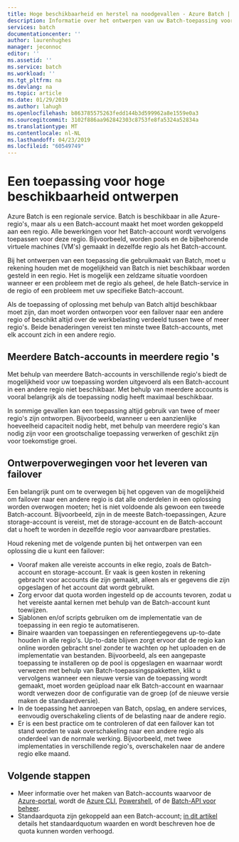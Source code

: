 ```yaml
---
title: Hoge beschikbaarheid en herstel na noodgevallen - Azure Batch | Microsoft Docs
description: Informatie over het ontwerpen van uw Batch-toepassing voor een regionale onderbreking
services: batch
documentationcenter: ''
author: laurenhughes
manager: jeconnoc
editor: ''
ms.assetid: ''
ms.service: batch
ms.workload: ''
ms.tgt_pltfrm: na
ms.devlang: na
ms.topic: article
ms.date: 01/29/2019
ms.author: lahugh
ms.openlocfilehash: b863785575263fedd144b3d599962a8e1559e0a3
ms.sourcegitcommit: 3102f886aa962842303c8753fe8fa5324a52834a
ms.translationtype: MT
ms.contentlocale: nl-NL
ms.lasthandoff: 04/23/2019
ms.locfileid: "60549749"
---
```

# <a name="design-your-application-for-high-availability"></a>Een toepassing voor hoge beschikbaarheid ontwerpen

Azure Batch is een regionale service. Batch is beschikbaar in alle Azure-regio's, maar als u een Batch-account maakt het moet worden gekoppeld aan een regio. Alle bewerkingen voor het Batch-account wordt vervolgens toepassen voor deze regio. Bijvoorbeeld, worden pools en de bijbehorende virtuele machines (VM's) gemaakt in dezelfde regio als het Batch-account.

Bij het ontwerpen van een toepassing die gebruikmaakt van Batch, moet u rekening houden met de mogelijkheid van Batch is niet beschikbaar worden gesteld in een regio. Het is mogelijk een zeldzame situatie voordoen wanneer er een probleem met de regio als geheel, de hele Batch-service in de regio of een probleem met uw specifieke Batch-account.

Als de toepassing of oplossing met behulp van Batch altijd beschikbaar moet zijn, dan moet worden ontworpen voor een failover naar een andere regio of beschikt altijd over de werkbelasting verdeeld tussen twee of meer regio's. Beide benaderingen vereist ten minste twee Batch-accounts, met elk account zich in een andere regio.

## <a name="multiple-batch-accounts-in-multiple-regions"></a>Meerdere Batch-accounts in meerdere regio 's

Met behulp van meerdere Batch-accounts in verschillende regio's biedt de mogelijkheid voor uw toepassing worden uitgevoerd als een Batch-account in een andere regio niet beschikbaar. Met behulp van meerdere accounts is vooral belangrijk als de toepassing nodig heeft maximaal beschikbaar.

In sommige gevallen kan een toepassing altijd gebruik van twee of meer regio's zijn ontworpen. Bijvoorbeeld, wanneer u een aanzienlijke hoeveelheid capaciteit nodig hebt, met behulp van meerdere regio's kan nodig zijn voor een grootschalige toepassing verwerken of geschikt zijn voor toekomstige groei.

## <a name="design-considerations-for-providing-failover"></a>Ontwerpoverwegingen voor het leveren van failover

Een belangrijk punt om te overwegen bij het opgeven van de mogelijkheid om failover naar een andere regio is dat alle onderdelen in een oplossing worden overwogen moeten; het is niet voldoende als gewoon een tweede Batch-account. Bijvoorbeeld, zijn in de meeste Batch-toepassingen, Azure storage-account is vereist, met de storage-account en de Batch-account dat u hoeft te worden in dezelfde regio voor aanvaardbare prestaties.

Houd rekening met de volgende punten bij het ontwerpen van een oplossing die u kunt een failover:

- Vooraf maken alle vereiste accounts in elke regio, zoals de Batch-account en storage-account. Er vaak is geen kosten in rekening gebracht voor accounts die zijn gemaakt, alleen als er gegevens die zijn opgeslagen of het account dat wordt gebruikt.
- Zorg ervoor dat quota worden ingesteld op de accounts tevoren, zodat u het vereiste aantal kernen met behulp van de Batch-account kunt toewijzen.
- Sjablonen en/of scripts gebruiken om de implementatie van de toepassing in een regio te automatiseren.
- Binaire waarden van toepassingen en referentiegegevens up-to-date houden in alle regio's. Up-to-date blijven zorgt ervoor dat de regio kan online worden gebracht snel zonder te wachten op het uploaden en de implementatie van bestanden. Bijvoorbeeld, als een aangepaste toepassing te installeren op de pool is opgeslagen en waarnaar wordt verwezen met behulp van Batch-toepassingspakketten, klikt u vervolgens wanneer een nieuwe versie van de toepassing wordt gemaakt, moet worden geüpload naar elk Batch-account en waarnaar wordt verwezen door de configuratie van de groep (of de nieuwe versie maken de standaardversie).
- In de toepassing het aanroepen van Batch, opslag, en andere services, eenvoudig overschakeling clients of de belasting naar de andere regio.
- Er is een best practice om te controleren of dat een failover kan tot stand worden te vaak overschakeling naar een andere regio als onderdeel van de normale werking. Bijvoorbeeld, met twee implementaties in verschillende regio's, overschakelen naar de andere regio elke maand.

## <a name="next-steps"></a>Volgende stappen

- Meer informatie over het maken van Batch-accounts waarvoor de [Azure-portal](batch-account-create-portal.md), wordt de [Azure CLI](cli-samples.md), [Powershell](batch-powershell-cmdlets-get-started.md), of de [Batch-API voor beheer](batch-management-dotnet.md).
- Standaardquota zijn gekoppeld aan een Batch-account; [in dit artikel](batch-quota-limit.md) details het standaardquotum waarden en wordt beschreven hoe de quota kunnen worden verhoogd.
